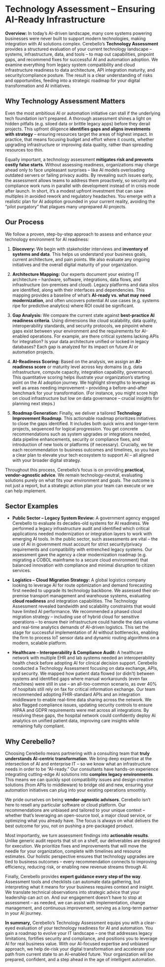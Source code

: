 # Technology Assessment – Ensuring AI-Ready Infrastructure

**Overview:** In today’s AI-driven landscape, many core systems powering businesses were never built to support modern technologies, making integration with AI solutions complex. Cerebello’s **Technology Assessment** provides a structured evaluation of your current technology landscape – systems, infrastructure, data, and tools – to map out capabilities, pinpoint gaps, and recommend fixes for successful AI and automation adoption. We examine everything from legacy system compatibility and cloud infrastructure readiness to data architecture, API integration maturity, and security/compliance posture. The result is a clear understanding of risks and opportunities, feeding into a strategic roadmap for your digital transformation and AI initiatives.

## Why Technology Assessment Matters

Even the most ambitious AI or automation initiative can stall if the underlying tech foundation isn’t prepared. A thorough assessment shines a light on hidden pitfalls (e.g. siloed data or brittle legacy apps) before they derail projects. This upfront diligence **identifies gaps and aligns investments with strategy** – ensuring resources target the areas of highest impact. In practice, that means focusing budget and effort where it counts, whether upgrading infrastructure or improving data quality, rather than spreading resources too thin.

Equally important, a technology assessment **mitigates risk and prevents costly false starts**. Without assessing readiness, organizations may charge ahead only to face unpleasant surprises – like AI models overloading outdated servers or failing privacy audits. By revealing such issues early, the assessment allows teams to address them proactively, so security and compliance work runs in parallel with development instead of in crisis mode after launch. In short, it’s a modest upfront investment that can save multiples in avoided rework and regulatory headaches. You emerge with a realistic plan for AI adoption grounded in your current reality, avoiding the “pilot purgatory” that plagues many unprepared AI projects.

## Our Process

We follow a proven, step-by-step approach to assess and enhance your technology environment for AI readiness:

1. **Discovery:** We begin with stakeholder interviews and **inventory of systems and data**. This helps us understand your business goals, current architecture, and pain points. We also evaluate any ongoing initiatives and the overall digital maturity of your organization.

2. **Architecture Mapping:** Our experts document your existing IT architecture – hardware, software, integrations, data flows, and infrastructure (on-premises and cloud). Legacy platforms and data silos are identified, along with their interfaces and dependencies. This mapping provides a baseline of what’s **AI-ready vs. what may need modernization**, and often uncovers potential AI use cases (e.g. systems ripe for predictive analytics) where ROI could be significant.

3. **Gap Analysis:** We compare the current state against **best-practice AI readiness criteria**. Using dimensions like cloud scalability, data quality, interoperability standards, and security protocols, we pinpoint where gaps exist between your environment and the requirements for AI-enabled operations. For example, are there critical systems lacking APIs for integration? Is your data architecture unified or locked in legacy databases? Each gap is analyzed for its impact on future AI or automation projects.

4. **AI-Readiness Scoring:** Based on the analysis, we assign an **AI-readiness score** or maturity level across key domains (e.g. data infrastructure, compute capacity, integration capability, governance). This quantitative scoring helps illustrate your organization’s starting point on the AI adoption journey. We highlight strengths to leverage as well as areas needing improvement – providing a before-and-after benchmark for your transformation. (For instance, you might score high on cloud infrastructure but low on data governance – crucial insights for planning next steps.)

5. **Roadmap Generation:** Finally, we deliver a tailored **Technology Improvement Roadmap**. This actionable roadmap prioritizes initiatives to close the gaps identified. It includes both quick wins and longer-term projects, sequenced for logical progression. You get concrete recommendations such as system upgrades or integrations needed, data pipeline enhancements, security or compliance fixes, and introduction of new tools or platforms (if necessary). Crucially, we tie each recommendation to business outcomes and timelines, so you have a clear plan to elevate your tech ecosystem to support AI – all aligned with your broader digital strategy.

Throughout this process, Cerebello’s focus is on providing **practical, vendor-agnostic advice**. We remain technology-neutral, evaluating solutions purely on what fits your environment and goals. The outcome is not just a report, but a strategic action plan your team can execute or we can help implement.

## Sector Examples

- **Public Sector – Legacy System Review:** A government agency engaged Cerebello to evaluate its decades-old systems for AI readiness. We performed a legacy infrastructure audit and identified which critical applications needed modernization or integration layers to work with emerging AI tools. In the public sector, such assessments are vital – the use of AI in government must account for strict security/privacy requirements and compatibility with entrenched legacy systems. Our assessment gave the agency a clear modernization roadmap (e.g. migrating a COBOL mainframe to a secure cloud environment) that balanced innovation with compliance and minimal disruption to citizen services.

- **Logistics – Cloud Migration Strategy:** A global logistics company looking to leverage AI for route optimization and demand forecasting first needed to upgrade its technology backbone. We assessed their on-premise transport management and warehouse systems, evaluating **cloud readiness** and integration capabilities. The Technology Assessment revealed bandwidth and scalability constraints that would have limited AI performance. We recommended a phased cloud migration strategy – including use of hybrid cloud for sensitive operations – to ensure their infrastructure could handle the data volume and real-time analytics demands of AI-driven logistics. This set the stage for successful implementation of AI without bottlenecks, enabling the firm to process IoT sensor data and dynamic routing algorithms on a modern, scalable platform.

- **Healthcare – Interoperability & Compliance Audit:** A healthcare network with multiple EHR and lab systems needed an interoperability health check before adopting AI for clinical decision support. Cerebello conducted a Technology Assessment focusing on data exchange, APIs, and security. We mapped how patient data flowed (or didn’t) between systems and identified gaps where manual workarounds (even fax machines) were still in use – an all-too-common scenario, as over 40% of hospitals still rely on fax for critical information exchange. Our team recommended adopting FHIR-standard APIs and an integration middleware to enable real-time data sharing across the network. We also flagged compliance issues, updating security controls to ensure HIPAA and GDPR requirements were met across all integrations. By resolving these gaps, the hospital network could confidently deploy AI analytics on unified patient data, improving care insights while remaining fully compliant.

## Why Cerebello?

Choosing Cerebello means partnering with a consulting team that **truly understands AI-centric transformation**. We bring deep expertise at the intersection of AI and enterprise IT – so we know what an infrastructure needs in order to be “AI-ready.” Our consultants have hands-on experience integrating cutting-edge AI solutions into **complex legacy environments**. This means we can quickly spot compatibility issues and design creative solutions (from APIs to middleware) to bridge old and new, ensuring your automation initiatives can plug into your existing operations smoothly.

We pride ourselves on being **vendor-agnostic advisors**. Cerebello isn’t here to resell any particular software or cloud platform. Our recommendations are unbiased and tailored to your unique context – whether that’s leveraging an open-source tool, a major cloud service, or optimizing what you already have. The focus is always on what delivers the best outcome for you, not on pushing a pre-packaged product.

Most importantly, we turn assessment findings into **actionable results**. Unlike generic audit reports that sit on a shelf, our deliverables are designed for execution. We prioritize fixes and improvements that will move the needle for your organization, complete with timelines and resource estimates. Our holistic perspective ensures that technology upgrades are tied to business outcomes – every recommendation connects to improving efficiency, reducing risk, or enabling new revenue streams through AI.

Finally, Cerebello provides **expert guidance every step of the way**. Assessment tools and checklists can automate data gathering, but interpreting what it means for your business requires context and insight. We translate technical observations into strategic advice that your leadership can act on. And our engagement doesn’t have to stop at assessment – as needed, we can assist with implementation, change management, and continuous improvement, serving as a long-term partner in your AI journey.

**In summary,** Cerebello’s Technology Assessment equips you with a clear-eyed evaluation of your technology readiness for AI and automation. You gain a roadmap to evolve your IT landscape – one that addresses legacy limitations, fortifies security and compliance, and positions you to leverage AI for real business value. With our AI-focused expertise and unbiased approach, we help de-risk your digital transformation and accelerate your path from current state to an AI-enabled future. Your organization will be prepared, confident, and a step ahead in the age of intelligent automation.
